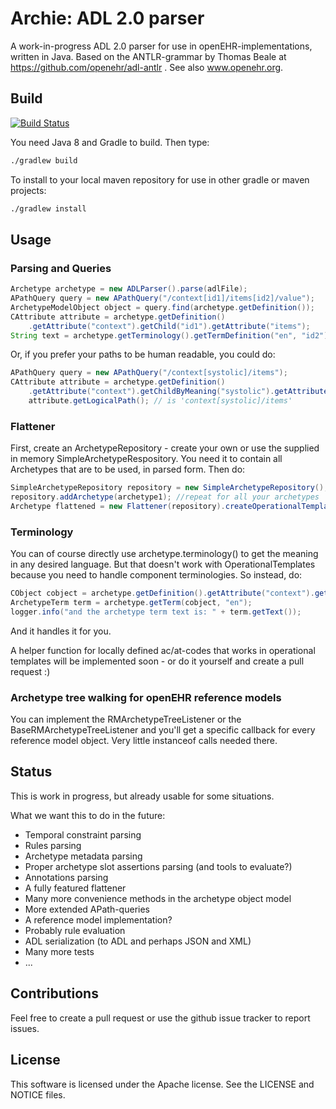 # Archie: ADL 2.0 parser    

A work-in-progress ADL 2.0 parser for use in openEHR-implementations, written in Java. Based on the ANTLR-grammar by Thomas Beale at https://github.com/openehr/adl-antlr . See also www.openehr.org.

## Build

[![Build Status](https://travis-ci.org/nedap/archie.svg?branch=master)](https://travis-ci.org/nedap/archie)

You need Java 8 and Gradle to build. Then type:

```sh
./gradlew build
```

To install to your local maven repository for use in other gradle or maven projects:

```sh
./gradlew install
```

## Usage

### Parsing and Queries

```java
Archetype archetype = new ADLParser().parse(adlFile);
APathQuery query = new APathQuery("/context[id1]/items[id2]/value");
ArchetypeModelObject object = query.find(archetype.getDefinition());
CAttribute attribute = archetype.getDefinition()
    .getAttribute("context").getChild("id1").getAttribute("items");
String text = archetype.getTerminology().getTermDefinition("en", "id2").getText();
```

Or, if you prefer your paths to be human readable, you could do:
```java
APathQuery query = new APathQuery("/context[systolic]/items");
CAttribute attribute = archetype.getDefinition()
    .getAttribute("context").getChildByMeaning("systolic").getAttribute("items");
    attribute.getLogicalPath(); // is 'context[systolic]/items'
```

### Flattener

First, create an ArchetypeRepository - create your own or use the supplied in memory SimpleArchetypeRespository. You need it to contain all Archetypes that are to be used, in parsed form. Then do:

```java
SimpleArchetypeRepository repository = new SimpleArchetypeRepository();
repository.addArchetype(archetype1); //repeat for all your archetypes
Archetype flattened = new Flattener(repository).createOperationalTemplate(true).flatten(archetype);
```

### Terminology

You can of course directly use archetype.terminology() to get the meaning in any desired language. But that doesn't work with OperationalTemplates because you need to handle component terminologies. So instead, do:

```java
CObject cobject = archetype.getDefinition().getAttribute("context").getChild("id1");
ArchetypeTerm term = archetype.getTerm(cobject, "en");
logger.info("and the archetype term text is: " + term.getText());
```

And it handles it for you.

A helper function for locally defined ac/at-codes that works in operational templates will be implemented soon - or do it yourself and create a pull request :)

### Archetype tree walking for openEHR reference models

You can implement the RMArchetypeTreeListener or the BaseRMArchetypeTreeListener and you'll get a specific callback for every reference model object. Very little instanceof calls needed there.

## Status

This is work in progress, but already usable for some situations. 

What we want this to do in the future:
- Temporal constraint parsing
- Rules parsing
- Archetype metadata parsing
- Proper archetype slot assertions parsing (and tools to evaluate?)
- Annotations parsing
- A fully featured flattener
- Many more convenience methods in the archetype object model
- More extended APath-queries
- A reference model implementation?
- Probably rule evaluation
- ADL serialization (to ADL and perhaps JSON and XML)
- Many more tests
- ...

## Contributions

Feel free to create a pull request or use the github issue tracker to report issues.

## License

This software is licensed under the Apache license. See the LICENSE and NOTICE files.
